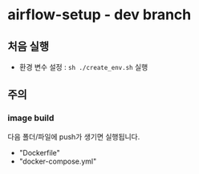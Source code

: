 # airflow-setup - dev branch
## 처음 실행
- 환경 변수 설정
: `sh ./create_env.sh` 실행

## 주의
### image build
다음 폴더/파일에 push가 생기면 실행됩니다.
- "Dockerfile"
- "docker-compose.yml"
